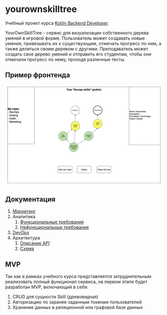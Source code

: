 # yourownskilltree

Учебный проект курса [Kotlin Backend Developer](https://otus.ru/lessons/kotlin/).

YourOwnSkillTree - сервис для визуализации собственного дерева умений в игровой форме. 
Пользователь может создавать новые умения, привязывать их к существующим, отмечать прогресс по ним, а также делиться своим деревом с другими.
Преподаватель может создать свое дерево умений и отправить его студентам, чтобы они отмечали прогресс по нему, проходя различные тесты.

## Пример фронтенда

![Макет фронта](docs/example-frontend.png)

## Документация

1. [Маркетинг](./docs/marketing.md)
2. Аналитика
    1. [Функциональные требования](./docs/functional-requirements.md)
    2. [Нефункциональные требования](./docs/non-functional-requirements.md)
3. [DevOps](./docker-compose.yml)
4. Архитектура
    1. [Описание API](./docs/api.md)
    2. [Схема](./docs/arch.png)


## MVP

Так как в рамках учебного курса представляется затруднительным реализовать полный функционал сервиса,
на первом этапе будет разработан MVP, включающий в себя:

1. CRUD для сущности Skill (древовидная)
2. Авторизацию по заранее заданным токенам пользователей
3. Хранение данных в реляционной или графовой базе данных
